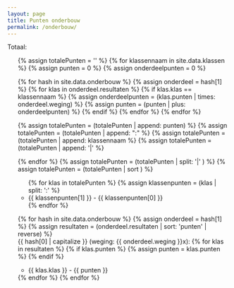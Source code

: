```yaml
---
layout: page
title: Punten onderbouw
permalink: /onderbouw/
---
```

Totaal: 
<ul>
{% assign totalePunten = '' %}
{% for klassennaam in site.data.klassen %}
  {% assign punten = 0 %}
  {% assign onderdeelpunten = 0 %}

  {% for hash in site.data.onderbouw %}
    {% assign onderdeel = hash[1] %}
    {% for klas in onderdeel.resultaten %}
	  {% if klas.klas == klassennaam %}
	    {% assign onderdeelpunten = (klas.punten | times: onderdeel.weging) %}
	    {% assign punten = (punten | plus: onderdeelpunten) %}
	  {% endif %}
    {% endfor %}
  {% endfor %}

  {% assign totalePunten = (totalePunten | append: punten) %}
  {% assign totalePunten = (totalePunten | append: ":" %}
  {% assign totalePunten = (totalePunten | append: klassennaam %}
  {% assign totalePunten = (totalePunten | append: '|' %}

{% endfor %}
{% assign totalePunten = (totalePunten | split: '|' ) %}
{% assign totalePunten = (totalePunten | sort ) %}


<ul>
{% for klas in totalePunten %}
  {% assign klassenpunten = (klas | split: ':' %}
  <li> {{ klassenpunten[1] }} - {{ klassenpunten[0] }} </li>
{% endfor %}
</ul>

{% for hash in site.data.onderbouw %}
{% assign onderdeel = hash[1] %}
{% assign resultaten = (onderdeel.resultaten | sort: 'punten' | reverse) %}
  <br>
  {{ hash[0] | capitalize }} (weging: {{ onderdeel.weging }}x):
  {% for klas in resultaten %}
    {% if klas.punten %}
	  {% assign punten = klas.punten %}
	{% endif %}
    <ul>
    <li> {{ klas.klas }} - {{ punten }} </li>
    </ul>
  {% endfor %}
{% endfor %}
